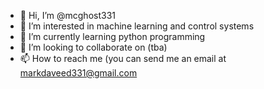 - 👋 Hi, I’m @mcghost331
- 👀 I’m interested in machine learning and control systems
- 🌱 I’m currently learning python programming
- 💞️ I’m looking to collaborate on (tba)
- 📫 How to reach me (you can send me an email at markdaveed331@gmail.com

<!---
mcghost331/mcghost331 is a ✨ special ✨ repository because its `README.md` (this file) appears on your GitHub profile.
You can click the Preview link to take a look at your changes.
--->
